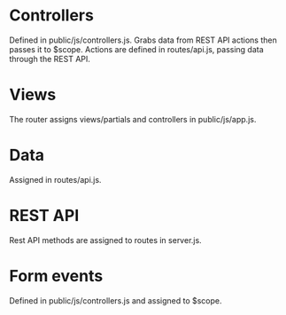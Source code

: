 # Controllers
Defined in public/js/controllers.js. Grabs data from REST API actions then passes it to $scope.
Actions are defined in routes/api.js, passing data through the REST API.

# Views
The router assigns views/partials and controllers in public/js/app.js.

# Data
Assigned in routes/api.js.

# REST API
Rest API methods are assigned to routes in server.js.

# Form events
Defined in public/js/controllers.js and assigned to $scope.
